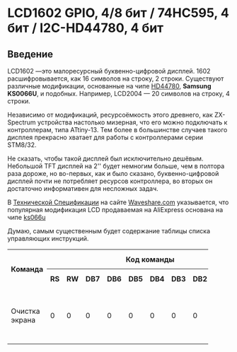 # LCD1602 GPIO, 4/8 бит / 74HC595, 4 бит /  I2C-HD44780, 4 бит

## Введение

LCD1602 &mdash;это малоресурсный буквенно-цифровой дисплей. 1602 расшифровывается, как 16 символов на строку, 2 строки. Существуют различные модификации, основанные на чипе [HD44780](https://ru.wikipedia.org/wiki/HD44780), **Samsung KS0066U**,  и подобных. Например, LCD2004 &mdash; 20 символов на строку, 4 строки.

Независимо от модификаций, ресурсоёмкость этого древнего, как ZX-Spectrum устройства настолько мизерная, что его можно подключать к контроллерам, типа ATtiny-13. Тем более в большинстве случаев такого дисплея прекрасно хватает для работы с контроллерами серии STM8/32.

Не сказать, чтобы такой дисплей был исключительно дешёвым. Небольшой TFT дисплей на 2'' будет немногим больше, чем в полтора раза дороже, но во-первых, как и было сказано, буквенно-цифровой дисплей почти не потребляет ресурсов контроллера, во вторых он достаточно информативен для несложных задач.

В [Технической Спецификации](https://www.waveshare.com/datasheet/LCD_en_PDF/LCD1602.pdf) на сайте [Waveshare.com](https://waveshare.com) указывается, что популярная модификация LCD продаваемая на AliExpress основана на чипе [ks066u](https://www.lcd-module.de/eng/pdf/zubehoer/ks0066.pdf)

Думаю, самым существенным будет содержание таблицы списка управляющих инструкций.

<table style="width: 90%;">
    <tr>
        <th rowspan="2">Команда</th>
        <th colspan="10">Код команды</th>
        <th rowspan="2">Описание кода</th>
        <th rowspan="2">Цикл строба, f<sub>250 КГц</sub></th>
    </tr>
    <tr>
        <th>RS</th>
        <th>RW</th>
        <th>DB7</th>
        <th>DB6</th>
        <th>DB5</th>
        <th>DB4</th>
        <th>DB3</th>
        <th>DB2</th>
        <th>DB1</th>
        <th>DB0</th>
    </tr>
    <tr>
        <td>Очистка экрана</td>
        <td>0</td>
        <td>0</td>
        <td>0</td>
        <td>0</td>
        <td>0</td>
        <td>0</td>
        <td>0</td>
        <td>0</td>
        <td>0</td>
        <td>1</td>
        <td>Очистка экрана, Установить AC to 0, Перемещение курсора</td>
        <td>1.64 мс</td>
    </tr>
</table>
